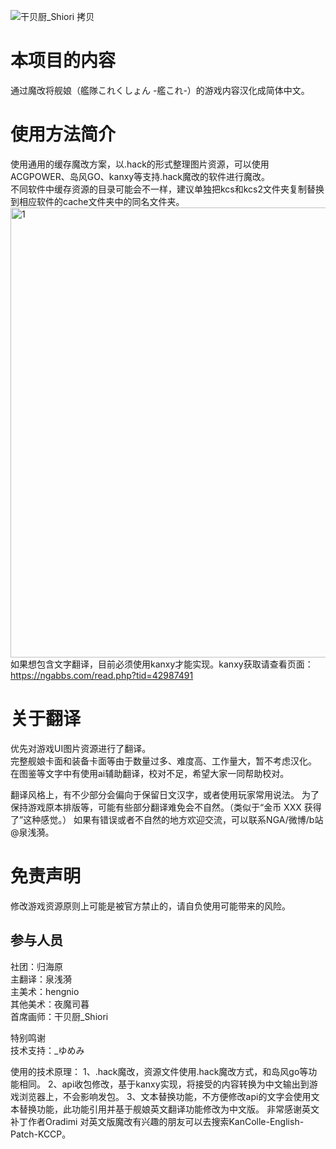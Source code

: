 ![干贝厨_Shiori 拷贝](https://github.com/user-attachments/assets/ee050bda-1371-42e7-a480-b25ea45015a8)
# 本项目的内容
通过魔改将舰娘（艦隊これくしょん -艦これ-）的游戏内容汉化成简体中文。


# 使用方法简介
使用通用的缓存魔改方案，以.hack的形式整理图片资源，可以使用ACGPOWER、岛风GO、kanxy等支持.hack魔改的软件进行魔改。  
不同软件中缓存资源的目录可能会不一样，建议单独把kcs和kcs2文件夹复制替换到相应软件的cache文件夹中的同名文件夹。  
<img width="1200" height="720" alt="1" src="https://github.com/user-attachments/assets/440de43d-597d-4c20-ba8b-3b4d43a6b5cb" />
如果想包含文字翻译，目前必须使用kanxy才能实现。kanxy获取请查看页面：
https://ngabbs.com/read.php?tid=42987491

# 关于翻译
优先对游戏UI图片资源进行了翻译。  
完整舰娘卡面和装备卡面等由于数量过多、难度高、工作量大，暂不考虑汉化。  
在图鉴等文字中有使用ai辅助翻译，校对不足，希望大家一同帮助校对。

翻译风格上，有不少部分会偏向于保留日文汉字，或者使用玩家常用说法。
为了保持游戏原本排版等，可能有些部分翻译难免会不自然。（类似于“金币 XXX 获得了”这种感觉。）
如果有错误或者不自然的地方欢迎交流，可以联系NGA/微博/b站@泉浅漪。

# 免责声明
修改游戏资源原则上可能是被官方禁止的，请自负使用可能带来的风险。

## 参与人员
社团：归海原  
主翻译：泉浅漪  
主美术：hengnio  
其他美术：夜魔司暮  
首席画师：干贝厨_Shiori

特别鸣谢  
技术支持：_ゆめみ

使用的技术原理：
1、.hack魔改，资源文件使用.hack魔改方式，和岛风go等功能相同。 
2、api收包修改，基于kanxy实现，将接受的内容转换为中文输出到游戏浏览器上，不会影响发包。 
3、文本替换功能，不方便修改api的文字会使用文本替换功能，此功能引用并基于舰娘英文翻译功能修改为中文版。 
非常感谢英文补丁作者Oradimi 
对英文版魔改有兴趣的朋友可以去搜索KanColle-English-Patch-KCCP。 
